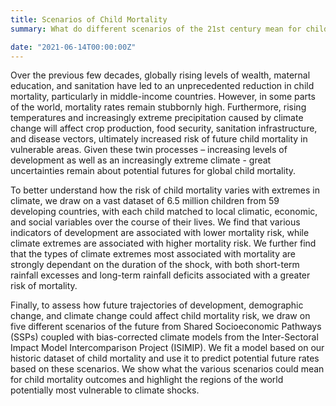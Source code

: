 ```yaml
---
title: Scenarios of Child Mortality
summary: What do different scenarios of the 21st century mean for child mortality?

date: "2021-06-14T00:00:00Z"
---
```


Over the previous few decades, globally rising levels of wealth, maternal education, and sanitation have led to an unprecedented reduction in child mortality, particularly in middle-income countries.  However, in some parts of the world, mortality rates remain stubbornly high.  Furthermore, rising temperatures and increasingly extreme precipitation caused by climate change will affect crop production, food security, sanitation infrastructure, and disease vectors, ultimately increased risk of future child mortality in vulnerable areas.  Given these twin processes – increasing levels of development as well as an increasingly extreme climate - great uncertainties remain about potential futures for global child mortality.

To better understand how the risk of child mortality varies with extremes in climate, we draw on a vast dataset of 6.5 million children from 59 developing countries, with each child matched to local climatic, economic, and social variables over the course of their lives.  We find that various indicators of development are associated with lower mortality risk, while climate extremes are associated with higher mortality risk.  We further find that the types of climate extremes most associated with mortality are strongly dependant on the duration of the shock, with both short-term rainfall excesses and long-term rainfall deficits associated with a greater risk of mortality.  

Finally, to assess how future trajectories of development, demographic change, and climate change could affect child mortality risk, we draw on five different scenarios of the future from Shared Socioeconomic Pathways (SSPs) coupled with bias-corrected climate models from the Inter-Sectoral Impact Model Intercomparison Project (ISIMIP).  We fit a model based on our historic dataset of child mortality and use it to predict potential future rates based on these scenarios.  We show what the various scenarios could mean for child mortality outcomes and highlight the regions of the world potentially most vulnerable to climate shocks.
